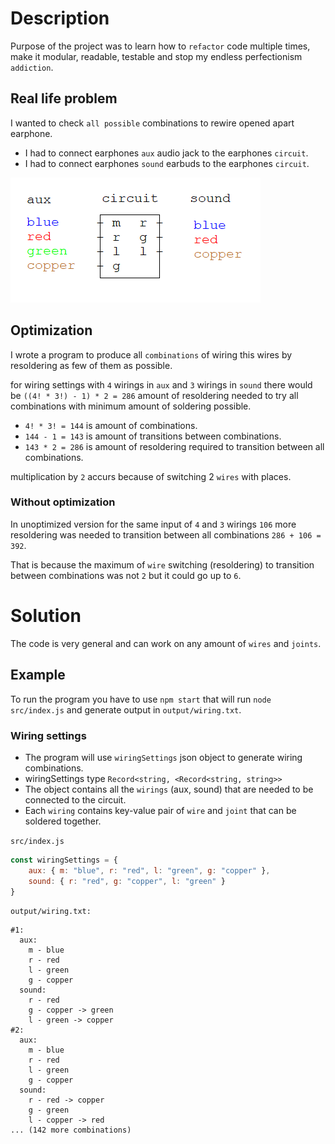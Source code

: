 # Description
Purpose of the project was to learn how to `refactor` code multiple times, make it modular, readable, testable and stop my endless perfectionism `addiction`.

## Real life problem
I wanted to check `all possible` combinations to rewire opened apart earphone.
* I had to connect earphones `aux` audio jack to the earphones `circuit`.
* I had to connect earphones `sound` earbuds to the earphones `circuit`.

![Earphone circuit wiring diagram](diagram.png)

## Optimization
I wrote a program to produce all `combinations` of wiring this wires by resoldering as few of them as possible.

for wiring settings with `4` wirings in `aux` and `3` wirings in `sound` there would be `((4! * 3!) - 1) * 2 = 286` amount of resoldering needed to try all combinations with minimum amount of soldering possible.

* `4! * 3! = 144` is amount of combinations.
* `144 - 1 = 143` is amount of transitions between combinations.
* `143 * 2 = 286` is amount of resoldering required to transition between all combinations.

multiplication by `2` accurs because of switching 2 `wires` with places.

### Without optimization
In unoptimized version for the same input of `4` and `3` wirings `106` more resoldering was needed to transition between all combinations `286 + 106 = 392`.

That is because the maximum of `wire` switching (resoldering) to transition between combinations was not `2` but it could go up to `6`.

# Solution
The code is very general and can work on any amount of `wires` and `joints`.

## Example
To run the program you have to use `npm start` that will run `node src/index.js` and generate output in `output/wiring.txt`.

### Wiring settings
* The program will use `wiringSettings` json object to generate wiring combinations.
* wiringSettings type `Record<string, <Record<string, string>>`
* The object contains all the `wirings` (aux, sound) that are needed to be connected to the circuit.
* Each `wiring` contains key-value pair of `wire` and `joint` that can be soldered together.

`src/index.js`
```js
const wiringSettings = {
    aux: { m: "blue", r: "red", l: "green", g: "copper" },
    sound: { r: "red", g: "copper", l: "green" }
}
```

`output/wiring.txt:`
```
#1:
  aux:
    m - blue
    r - red
    l - green
    g - copper
  sound:
    r - red
    g - copper -> green
    l - green -> copper
#2:
  aux:
    m - blue
    r - red
    l - green
    g - copper
  sound:
    r - red -> copper
    g - green
    l - copper -> red
... (142 more combinations)
```
